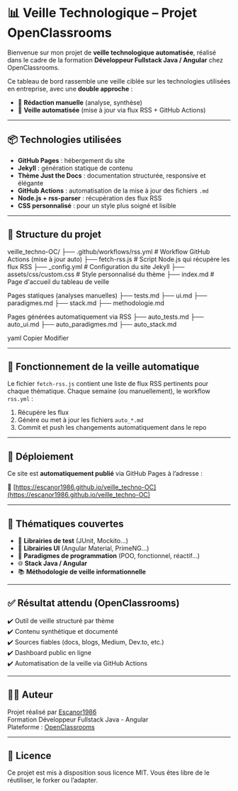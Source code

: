# 📊 Veille Technologique – Projet OpenClassrooms

Bienvenue sur mon projet de **veille technologique automatisée**, réalisé dans le cadre de la formation **Développeur Fullstack Java / Angular** chez OpenClassrooms.

Ce tableau de bord rassemble une veille ciblée sur les technologies utilisées en entreprise, avec une **double approche** :

- 📝 **Rédaction manuelle** (analyse, synthèse)
- 🤖 **Veille automatisée** (mise à jour via flux RSS + GitHub Actions)

---

## 📦 Technologies utilisées

- **GitHub Pages** : hébergement du site
- **Jekyll** : génération statique de contenu
- **Thème Just the Docs** : documentation structurée, responsive et élégante
- **GitHub Actions** : automatisation de la mise à jour des fichiers `.md`
- **Node.js + rss-parser** : récupération des flux RSS
- **CSS personnalisé** : pour un style plus soigné et lisible

---

## 🧱 Structure du projet

veille_techno-OC/ ├── .github/workflows/rss.yml # Workflow GitHub Actions (mise à jour auto) ├── fetch-rss.js # Script Node.js qui récupère les flux RSS ├── _config.yml # Configuration du site Jekyll ├── assets/css/custom.css # Style personnalisé du thème ├── index.md # Page d'accueil du tableau de veille

Pages statiques (analyses manuelles)
├── tests.md ├── ui.md ├── paradigmes.md ├── stack.md ├── methodologie.md

Pages générées automatiquement via RSS
├── auto_tests.md ├── auto_ui.md ├── auto_paradigmes.md ├── auto_stack.md

yaml
Copier
Modifier

---

## 🔄 Fonctionnement de la veille automatique

Le fichier `fetch-rss.js` contient une liste de flux RSS pertinents pour chaque thématique. Chaque semaine (ou manuellement), le workflow `rss.yml` :

1. Récupère les flux
2. Génère ou met à jour les fichiers `auto_*.md`
3. Commit et push les changements automatiquement dans le repo

---

## 🚀 Déploiement

Ce site est **automatiquement publié** via GitHub Pages à l’adresse :

🔗 [https://escanor1986.github.io/veille_techno-OC](https://escanor1986.github.io/veille_techno-OC)

---

## 🧠 Thématiques couvertes

- 🔬 **Librairies de test** (JUnit, Mockito…)
- 🎨 **Librairies UI** (Angular Material, PrimeNG…)
- 🧠 **Paradigmes de programmation** (POO, fonctionnel, réactif…)
- 🌐 **Stack Java / Angular**
- 📚 **Méthodologie de veille informationnelle**

---

## ✅ Résultat attendu (OpenClassrooms)

✔️ Outil de veille structuré par thème  
✔️ Contenu synthétique et documenté  
✔️ Sources fiables (docs, blogs, Medium, Dev.to, etc.)  
✔️ Dashboard public en ligne  
✔️ Automatisation de la veille via GitHub Actions

---

## 👨‍💻 Auteur

Projet réalisé par [Escanor1986](https://github.com/Escanor1986)  
Formation Développeur Fullstack Java - Angular  
Plateforme : [OpenClassrooms](https://openclassrooms.com)

---

## 📃 Licence

Ce projet est mis à disposition sous licence MIT. Vous êtes libre de le réutiliser, le forker ou l’adapter.
